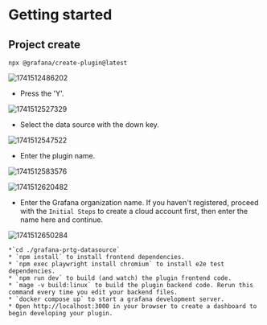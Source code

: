 # Getting started

## Project create

```
npx @grafana/create-plugin@latest
```

![1741512486202](image/DEVELOPMENT/1741512486202.png)

- Press the 'Y'.

![1741512527329](image/DEVELOPMENT/1741512527329.png)

- Select the data source with the down key.

![1741512547522](image/DEVELOPMENT/1741512547522.png)

- Enter the plugin name.

![1741512583576](image/DEVELOPMENT/1741512583576.png)

![1741512620482](image/DEVELOPMENT/1741512620482.png)

- Enter the Grafana organization name. If you haven't registered, proceed with the `Initial Steps` to create a cloud account first, then enter the name here and continue.

![1741512650284](image/DEVELOPMENT/1741512650284.png)

    *`cd ./grafana-prtg-datasource`
    * `npm install` to install frontend dependencies.
    * `npm exec playwright install chromium` to install e2e test dependencies.
    * `npm run dev` to build (and watch) the plugin frontend code.
    * `mage -v build:linux` to build the plugin backend code. Rerun this command every time you edit your backend files.
    * `docker compose up` to start a grafana development server.
    * Open http://localhost:3000 in your browser to create a dashboard to begin developing your plugin.
